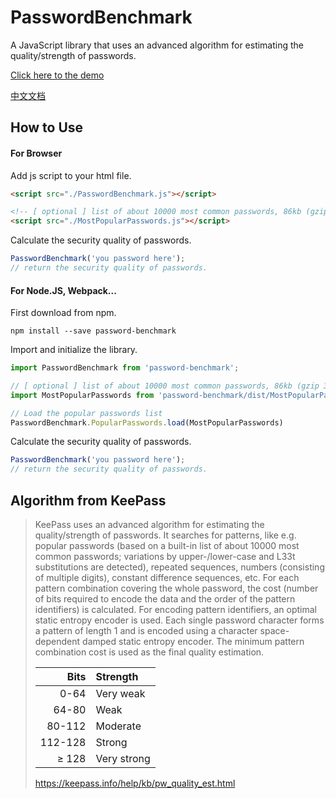 # PasswordBenchmark

A JavaScript library that uses an advanced algorithm for estimating the quality/strength of passwords.

[Click here to the demo](https://eyhn.github.io/PasswordBenchmark/)

[中文文档](./README-zh.md)

## How to Use

#### For Browser

Add js script to your html file.

```html
<script src="./PasswordBenchmark.js"></script>

<!-- [ optional ] list of about 10000 most common passwords, 86kb (gzip 32kb)  -->
<script src="./MostPopularPasswords.js"></script>
```

Calculate the security quality of passwords.

```js
PasswordBenchmark('you password here');
// return the security quality of passwords.
```

#### For Node.JS, Webpack...

First download from npm.

```shell
npm install --save password-benchmark
```

Import and initialize the library.

```js
import PasswordBenchmark from 'password-benchmark';

// [ optional ] list of about 10000 most common passwords, 86kb (gzip 32kb)
import MostPopularPasswords from 'password-benchmark/dist/MostPopularPasswords'

// Load the popular passwords list
PasswordBenchmark.PopularPasswords.load(MostPopularPasswords)
```

Calculate the security quality of passwords.

```js
PasswordBenchmark('you password here');
// return the security quality of passwords.
```

## Algorithm from KeePass

> KeePass uses an advanced algorithm for estimating the quality/strength of passwords. It searches for patterns, like e.g. popular passwords (based on a built-in list of about 10000 most common passwords; variations by upper-/lower-case and L33t substitutions are detected), repeated sequences, numbers (consisting of multiple digits), constant difference sequences, etc. For each pattern combination covering the whole password, the cost (number of bits required to encode the data and the order of the pattern identifiers) is calculated. For encoding pattern identifiers, an optimal static entropy encoder is used. Each single password character forms a pattern of length 1 and is encoded using a character space-dependent damped static entropy encoder. The minimum pattern combination cost is used as the final quality estimation.
> 
> | Bits    | Strength    |
> |--------:|:------------|
> | 0-64    | Very weak   |
> | 64-80 	| Weak        |
> | 80-112  | Moderate    |
> | 112-128 | Strong      |
> | ≥ 128   | Very strong |
>
> https://keepass.info/help/kb/pw_quality_est.html